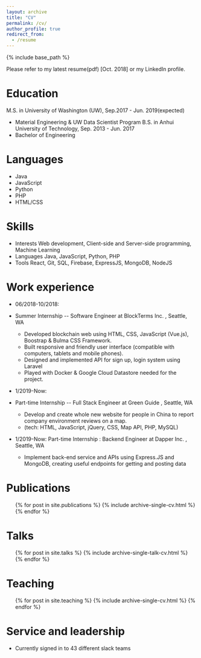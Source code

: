 ```yaml
---
layout: archive
title: "CV"
permalink: /cv/
author_profile: true
redirect_from:
  - /resume
---
```


{% include base_path %}


Please refer to my latest resume(pdf) [Oct. 2018] or my LinkedIn profile.


Education
======
M.S. in University of Washington (UW), Sep.2017 - Jun. 2019(expected)
* Material Engineering & UW Data Scientist Program 
B.S. in Anhui University of Technology, Sep. 2013 - Jun. 2017
* Bachelor of Engineering

Languages
======
* Java
* JavaScript
* Python
* PHP
* HTML/CSS


Skills
======
* Interests Web development, Client-side and Server-side programming, Machine Learning
* Languages Java, JavaScript, Python, PHP
* Tools React, Git, SQL, Firebase, ExpressJS, MongoDB, NodeJS


Work experience
======
* 06/2018-10/2018: 
* Summer Internship -- Software Engineer at BlockTerms Inc. , Seattle, WA
  * Developed blockchain web using HTML, CSS, JavaScript (Vue.js), Boostrap & Bulma CSS Framework.
  * Built responsive and friendly user interface (compatible with computers, tablets and mobile phones).
  * Designed and implemented API for sign up, login system using Laravel
  * Played with Docker & Google Cloud Datastore needed for the project.

* 1/2019-Now: 
* Part-time Internship -- Full Stack Engineer at Green Guide , Seattle, WA
  * Develop and create whole new website for people in China to report company environment reviews on a map.
  * (tech: HTML, JavaScript, jQuery, CSS, Map API, PHP, MySQL)
  
* 1/2019-Now: Part-time Internship : Backend Engineer at Dapper Inc. , Seattle, WA
  * Implement back-end service and APIs using Express.JS and MongoDB, creating useful endpoints for getting and posting data
  
Publications
======
  <ul>{% for post in site.publications %}
    {% include archive-single-cv.html %}
  {% endfor %}</ul>
  
Talks
======
  <ul>{% for post in site.talks %}
    {% include archive-single-talk-cv.html %}
  {% endfor %}</ul>
  
Teaching
======
  <ul>{% for post in site.teaching %}
    {% include archive-single-cv.html %}
  {% endfor %}</ul>
  
Service and leadership
======
* Currently signed in to 43 different slack teams
